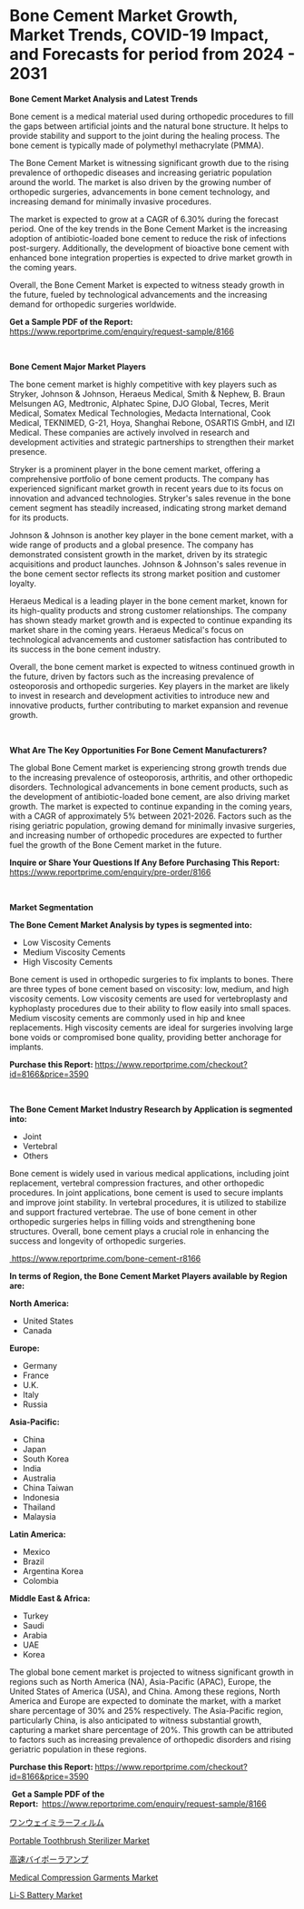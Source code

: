 <p><h1>Bone Cement Market Growth, Market Trends, COVID-19 Impact, and Forecasts for period from 2024 - 2031</h1></p><p><strong>Bone Cement Market Analysis and Latest Trends</strong></p>
<p><p>Bone cement is a medical material used during orthopedic procedures to fill the gaps between artificial joints and the natural bone structure. It helps to provide stability and support to the joint during the healing process. The bone cement is typically made of polymethyl methacrylate (PMMA).</p><p>The Bone Cement Market is witnessing significant growth due to the rising prevalence of orthopedic diseases and increasing geriatric population around the world. The market is also driven by the growing number of orthopedic surgeries, advancements in bone cement technology, and increasing demand for minimally invasive procedures.</p><p>The market is expected to grow at a CAGR of 6.30% during the forecast period. One of the key trends in the Bone Cement Market is the increasing adoption of antibiotic-loaded bone cement to reduce the risk of infections post-surgery. Additionally, the development of bioactive bone cement with enhanced bone integration properties is expected to drive market growth in the coming years.</p><p>Overall, the Bone Cement Market is expected to witness steady growth in the future, fueled by technological advancements and the increasing demand for orthopedic surgeries worldwide.</p></p>
<p><strong>Get a Sample PDF of the Report:&nbsp;</strong> <a href="https://www.reportprime.com/enquiry/request-sample/8166">https://www.reportprime.com/enquiry/request-sample/8166</a></p>
<p>&nbsp;</p>
<p><strong>Bone Cement Major Market Players</strong></p>
<p><p>The bone cement market is highly competitive with key players such as Stryker, Johnson & Johnson, Heraeus Medical, Smith & Nephew, B. Braun Melsungen AG, Medtronic, Alphatec Spine, DJO Global, Tecres, Merit Medical, Somatex Medical Technologies, Medacta International, Cook Medical, TEKNIMED, G-21, Hoya, Shanghai Rebone, OSARTIS GmbH, and IZI Medical. These companies are actively involved in research and development activities and strategic partnerships to strengthen their market presence.</p><p>Stryker is a prominent player in the bone cement market, offering a comprehensive portfolio of bone cement products. The company has experienced significant market growth in recent years due to its focus on innovation and advanced technologies. Stryker's sales revenue in the bone cement segment has steadily increased, indicating strong market demand for its products.</p><p>Johnson & Johnson is another key player in the bone cement market, with a wide range of products and a global presence. The company has demonstrated consistent growth in the market, driven by its strategic acquisitions and product launches. Johnson & Johnson's sales revenue in the bone cement sector reflects its strong market position and customer loyalty.</p><p>Heraeus Medical is a leading player in the bone cement market, known for its high-quality products and strong customer relationships. The company has shown steady market growth and is expected to continue expanding its market share in the coming years. Heraeus Medical's focus on technological advancements and customer satisfaction has contributed to its success in the bone cement industry.</p><p>Overall, the bone cement market is expected to witness continued growth in the future, driven by factors such as the increasing prevalence of osteoporosis and orthopedic surgeries. Key players in the market are likely to invest in research and development activities to introduce new and innovative products, further contributing to market expansion and revenue growth.</p></p>
<p>&nbsp;</p>
<p><strong>What Are The Key Opportunities For Bone Cement Manufacturers?</strong></p>
<p><p>The global Bone Cement market is experiencing strong growth trends due to the increasing prevalence of osteoporosis, arthritis, and other orthopedic disorders. Technological advancements in bone cement products, such as the development of antibiotic-loaded bone cement, are also driving market growth. The market is expected to continue expanding in the coming years, with a CAGR of approximately 5% between 2021-2026. Factors such as the rising geriatric population, growing demand for minimally invasive surgeries, and increasing number of orthopedic procedures are expected to further fuel the growth of the Bone Cement market in the future.</p></p>
<p><strong>Inquire or Share Your Questions If Any Before Purchasing This Report:</strong> <a href="https://www.reportprime.com/enquiry/pre-order/8166">https://www.reportprime.com/enquiry/pre-order/8166</a></p>
<p>&nbsp;</p>
<p><strong>Market Segmentation</strong></p>
<p><strong>The Bone Cement Market Analysis by types is segmented into:</strong></p>
<p><ul><li>Low Viscosity Cements</li><li>Medium Viscosity Cements</li><li>High Viscosity Cements</li></ul></p>
<p><p>Bone cement is used in orthopedic surgeries to fix implants to bones. There are three types of bone cement based on viscosity: low, medium, and high viscosity cements. Low viscosity cements are used for vertebroplasty and kyphoplasty procedures due to their ability to flow easily into small spaces. Medium viscosity cements are commonly used in hip and knee replacements. High viscosity cements are ideal for surgeries involving large bone voids or compromised bone quality, providing better anchorage for implants.</p></p>
<p><strong>Purchase this Report:&nbsp;</strong><a href="https://www.reportprime.com/checkout?id=8166&price=3590">https://www.reportprime.com/checkout?id=8166&price=3590</a></p>
<p>&nbsp;</p>
<p><strong>The Bone Cement Market Industry Research by Application is segmented into:</strong></p>
<p><ul><li>Joint</li><li>Vertebral</li><li>Others</li></ul></p>
<p><p>Bone cement is widely used in various medical applications, including joint replacement, vertebral compression fractures, and other orthopedic procedures. In joint applications, bone cement is used to secure implants and improve joint stability. In vertebral procedures, it is utilized to stabilize and support fractured vertebrae. The use of bone cement in other orthopedic surgeries helps in filling voids and strengthening bone structures. Overall, bone cement plays a crucial role in enhancing the success and longevity of orthopedic surgeries.</p></p>
<p><a href="https://www.reportprime.com/bone-cement-r8166">&nbsp;https://www.reportprime.com/bone-cement-r8166</a></p>
<p><strong>In terms of Region, the Bone Cement Market Players available by Region are:</strong></p>
<p>
    <p> <strong> North America: </strong>
        <ul>
            <li>United States</li>
            <li>Canada</li>
        </ul>
        </p> 
    <p> <strong> Europe: </strong>
        <ul>
            <li>Germany</li>
            <li>France</li>
            <li>U.K.</li>
            <li>Italy</li>
            <li>Russia</li>
        </ul>
        </p> 
    <p> <strong> Asia-Pacific: </strong>
        <ul>
            <li>China</li>
            <li>Japan</li>
            <li>South Korea</li>
            <li>India</li>
            <li>Australia</li>
            <li>China Taiwan</li>
            <li>Indonesia</li>
            <li>Thailand</li>
            <li>Malaysia</li>
        </ul>
        </p> 
    <p> <strong> Latin America: </strong>
        <ul>
            <li>Mexico</li>
            <li>Brazil</li>
            <li>Argentina Korea</li>
            <li>Colombia</li>
        </ul>
        </p> 
    <p> <strong> Middle East & Africa: </strong>
        <ul>
            <li>Turkey</li>
            <li>Saudi</li>
            <li>Arabia</li>
            <li>UAE</li>
            <li>Korea</li>
        </ul>
    </p>
    </p>
<p><p>The global bone cement market is projected to witness significant growth in regions such as North America (NA), Asia-Pacific (APAC), Europe, the United States of America (USA), and China. Among these regions, North America and Europe are expected to dominate the market, with a market share percentage of 30% and 25% respectively. The Asia-Pacific region, particularly China, is also anticipated to witness substantial growth, capturing a market share percentage of 20%. This growth can be attributed to factors such as increasing prevalence of orthopedic disorders and rising geriatric population in these regions.</p></p>
<p><strong>Purchase this Report: </strong><a href="https://www.reportprime.com/checkout?id=8166&price=3590">https://www.reportprime.com/checkout?id=8166&price=3590</a></p>
<p>&nbsp;<strong>Get a Sample PDF of the Report:&nbsp;&nbsp;</strong><a href="https://www.reportprime.com/enquiry/request-sample/8166">https://www.reportprime.com/enquiry/request-sample/8166</a></p>
<p><strong></strong></p>
<p><p><a href="https://github.com/adcxff01450218/Market-Research-Report-List-2/blob/main/946751677052.md">ワンウェイミラーフィルム</a></p><p><a href="https://issuu.com/reportprime-2/docs/portable-toothbrush-sterilizer-market-size-2030.pp">Portable Toothbrush Sterilizer Market</a></p><p><a href="https://github.com/ReyesKohler20231/Market-Research-Report-List-1/blob/main/446031277053.md">高速バイポーラアンプ</a></p><p><a href="https://github.com/sonuprakash1/Market-Research-Report-List-2/blob/main/medical-compression-garments-market.md">Medical Compression Garments Market</a></p><p><a href="https://www.linkedin.com/pulse/li-s-battery-market-size-reflecting-forecast-till-2031-type-76zqe">Li-S Battery Market</a></p></p>